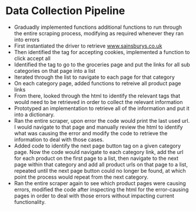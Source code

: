 # Data Collection Pipeline
- Graduadly implemented functions additional functions to run through the entire scraping process, modifying as required whenever they ran into errors
- First instantiated the driver to retrieve www.sainsburys.co.uk
- Then identified the tag for accepting cookies, implemented a function to click accept all
- Identified the tag to go to the groceries page and put the links for all sub categories on that page into a list
- Iterated through the list to navigate to each page for that category
- On each category page, added functions to retreive all product page links
- From there, looked through the html to identify the relevant tags that would need to be retrieved in order to collect the relevant information
- Prototyped an implementation to retrieve all of the information and put it into a dictionary.
- Ran the entire scraper, upon error the code would print the last used url. I would navigate to that page and manually review the html to identify what was causing the error and modify the code to retrieve the information to deal with those cases.
- Added code to identify the next page button tag on a given category page. Now the code would navigate to each category link, add the url for each product on the first page to a list, then navigate to the next page within that category and add all product urls on that page to a list, repeated until the next page button could no longer be found, at which point the process would repeat from the next category.
- Ran the entire scraper again to see which product pages were causing errors, modified the code after inspecting the html for the error-causing pages in order to deal with those errors without impacting current functionality.
